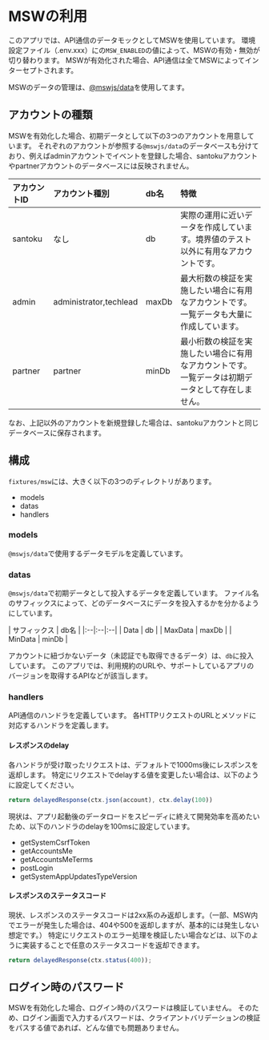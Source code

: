 # MSWの利用

このアプリでは、API通信のデータモックとしてMSWを使用しています。
環境設定ファイル（.env.xxx）にの`MSW_ENABLED`の値によって、MSWの有効・無効が切り替わります。
MSWが有効化された場合、API通信は全てMSWによってインターセプトされます。

MSWのデータの管理は、[@mswjs/data](https://github.com/mswjs/data)を使用してます。

## アカウントの種類

MSWを有効化した場合、初期データとして以下の3つのアカウントを用意しています。
それぞれのアカウントが参照する`@mswjs/data`のデータベースも分けており、例えばadminアカウントでイベントを登録した場合、santokuアカウントやpartnerアカウントのデータベースには反映されません。

| アカウントID | アカウント種別 | db名 | 特徴 |
|:--|:--|:--|:--|
| santoku | なし | db | 実際の運用に近いデータを作成しています。境界値のテスト以外に有用なアカウントです。 |
| admin | administrator,techlead | maxDb | 最大桁数の検証を実施したい場合に有用なアカウントです。一覧データも大量に作成しています。 |
| partner | partner | minDb | 最小桁数の検証を実施したい場合に有用なアカウントです。一覧データは初期データとして存在しません。 |

なお、上記以外のアカウントを新規登録した場合は、santokuアカウントと同じデータベースに保存されます。

## 構成

`fixtures/msw`には、大きく以下の3つのディレクトリがあります。

* models
* datas
* handlers

### models

`@mswjs/data`で使用するデータモデルを定義しています。

### datas

`@mswjs/data`で初期データとして投入するデータを定義しています。
ファイル名のサフィックスによって、どのデータベースにデータを投入するかを分かるようにしています。

| サフィックス | db名 |
|:--|:--|:--|
| Data | db |
| MaxData | maxDb |
| MinData | minDb |

アカウントに紐づかないデータ（未認証でも取得できるデータ）は、`db`に投入しています。
このアプリでは、利用規約のURLや、サポートしているアプリのバージョンを取得するAPIなどが該当します。

### handlers

API通信のハンドラを定義しています。
各HTTPリクエストのURLとメソッドに対応するハンドラを定義します。

#### レスポンスのdelay

各ハンドラが受け取ったリクエストは、デフォルトで1000ms後にレスポンスを返却します。
特定にリクエストでdelayする値を変更したい場合は、以下のように設定してください。

```typescript
return delayedResponse(ctx.json(account), ctx.delay(100))
```

現状は、アプリ起動後のデータロードをスピーディに終えて開発効率を高めたいため、以下のハンドラのdelayを100msに設定しています。
- getSystemCsrfToken
- getAccountsMe
- getAccountsMeTerms
- postLogin
- getSystemAppUpdatesTypeVersion

#### レスポンスのステータスコード

現状、レスポンスのステータスコードは2xx系のみ返却します。（一部、MSW内でエラーが発生した場合は、404や500を返却しますが、基本的には発生しない想定です。）
特定にリクエストのエラー処理を検証したい場合などは、以下のように実装することで任意のステータスコードを返却できます。

```typescript
return delayedResponse(ctx.status(400));
```

## ログイン時のパスワード

MSWを有効化した場合、ログイン時のパスワードは検証していません。
そのため、ログイン画面で入力するパスワードは、クライアントバリデーションの検証をパスする値であれば、どんな値でも問題ありません。
